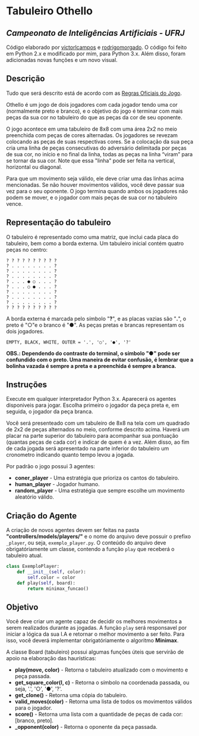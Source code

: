 # Tabuleiro Othello

## _Campeonato de Inteligências Artificiais - UFRJ_

Código elaborado por [victorlcampos](https://github.com/victorlcampos/TabuleiroOthello) e [rodrigomorgado](https://github.com/rodrigomorgado). O código foi feito em Python 2.x e modificado por mim, para Python 3.x. Além disso, foram adicionadas novas funções e um novo visual.

## Descrição

Tudo que será descrito está de acordo com as [Regras Oficiais do Jogo](https://www.worldothello.org/about/about-othello/othello-rules/portugues-brasil).

Othello é um jogo de dois jogadores com cada jogador tendo uma cor (normalmente preto e branco), e o objetivo do jogo é terminar com mais peças da sua cor no tabuleiro do que as peças da cor de seu oponente.

O jogo acontece em uma tabuleiro de 8x8 com uma área 2x2 no meio preenchida com peças de cores alternadas. Os jogadores se revezam colocando as peças de suas respectivas cores. Se a colocação da sua peça cria uma linha de peças consecutivas do adversário delimitada por peças de sua cor, no início e no final da linha, todas as peças na linha “viram” para se tornar da sua cor. Note que essa "linha" pode ser feita na vertical, horizontal ou diagonal.

Para que um movimento seja válido, ele deve criar uma das linhas acima mencionadas. Se não houver movimentos válidos, você deve passar sua vez para o seu oponente. O jogo termina quando ambos os jogadores não podem se mover, e o jogador com mais peças de sua cor no tabuleiro vence.

## Representação do tabuleiro

O tabuleiro é representado como uma matriz, que inclui cada placa do tabuleiro, bem como a borda externa. Um tabuleiro inicial contém quatro peças no centro:

```
? ? ? ? ? ? ? ? ? ?
? . . . . . . . . ?
? . . . . . . . . ?
? . . . . . . . . ?
? . . . ● ○ . . . ?
? . . . ○ ● . . . ?
? . . . . . . . . ?
? . . . . . . . . ?
? . . . . . . . . ?
? ? ? ? ? ? ? ? ? ?
```

A borda externa é marcada pelo símbolo "**?**", e as placas vazias são "**.**", o preto é "○"e o branco é "●". As peças pretas e brancas representam os dois jogadores.

```
EMPTY, BLACK, WHITE, OUTER = '.', '○', '●', '?'
```

**OBS.: Dependendo do contraste do terminal, o símbolo "●" pode ser confundido com o preto. Uma maneira de evitar confusão, é lembrar que a bolinha vazada é sempre a preta e a preenchida é sempre a branca.**

## Instruções

Execute em qualquer interpretador Python 3.x. Aparecerá os agentes disponiveis para jogar. Escolha primeiro o jogador da peça preta e, em seguida, o jogador da peça branca.

Você será presenteado com um tabuleiro de 8x8 na tela com um quadrado de 2x2 de peças alternados no meio, conforme descrito acima. Haverá um placar na parte superior do tabuleiro para acompanhar sua pontuação (quantas peças de cada cor) e indicar de quem é a vez. Além disso, ao fim de cada jogada será apresentado na parte inferior do tabuleiro um cronometro indicando quanto tempo levou a jogada.

Por padrão o jogo possui 3 agentes:

- **coner_player** - Uma estratégia que prioriza os cantos do tabuleiro.
- **human_player** - Jogador humano.
- **random_player** - Uma estratégia que sempre escolhe um movimento aleatório válido.

## Criação do Agente

A criação de novos agentes devem ser feitas na pasta **"controllers/models/players/"** e o nome do arquivo deve possuir o prefixo `_player`, ou seja, `exemplo_player.py`. O conteúdo do arquivo deve obrigatóriamente um classe, contendo a função `play` que receberá o tabuleiro atual.

```python
class ExemploPlayer:
    def __init__(self, color):
        self.color = color
    def play(self, board):
        return minimax_funcao()
```

## Objetivo

Você deve criar um agente capaz de decidir os melhores movimentos a serem realizados durante as jogadas. A função `play` será responsavel por iniciar a lógica da sua I.A e retornar o melhor movimento a ser feito. Para isso, você deverá implementar obrigatóriamente o algoritmo **Minimax**.

A classe Board (tabuleiro) possui algumas funções úteis que servirão de apoio na elaboração das haurísticas:

- **play(move, color)** - Retorna o tabuleiro atualizado com o movimento e peça passada.
- **get_square_color(l, c)** - Retorna o símbolo na coordenada passada, ou seja, '.', '○', '●', '?'.
- **get_clone()** - Retorna uma cópia do tabuleiro.
- **valid_moves(color)** - Retorna uma lista de todos os movimentos válidos para o jogador.
- **score()** - Retorna uma lista com a quantidade de peças de cada cor: [branco, preto].
- **\_opponent(color)** - Retorna o oponente da peça passada.
